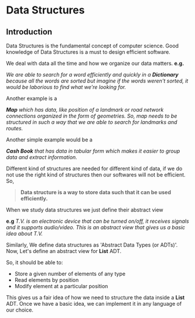 # Data Structures
## Introduction

Data Structures is the fundamental concept of computer science. Good knowledge of Data Structures is a must to design efficient software.

We deal with data all the time and how we organize our data matters.
**e.g.** 

*We are able to search for a word efficiently and quickly in a **Dictionary** because all the words are sorted but imagine if the words weren't sorted, it would be laborious to find what we're looking for.*

Another example is a 

***Map** which has data, like position of a landmark or road network connections organized in the form of geometries. So, map needs to be structured in such a way that we are able to search for landmarks and routes.*

Another simple example would be a

***Cash Book** that has data in tabular form which makes it easier to group data and extract information.*

Different kind of structures are needed for different kind of data, if we do not use the right kind of structures then our softwares will not be efficient. So,

>**Data structure is a way to store data such that it can be used efficiently.**

When we study data structures we just define their abstract view 

**e.g** 
*T.V. is an electronic device that can be turned on/off, it receives signals and it supports audio/video. This is an abstract view that gives us a basic idea about T.V.*

Similarly, We define data structures as 'Abstract Data Types (or ADTs)'. Now, Let's define an abstract view for **List** ADT. 

So, it should be able to:

* Store a given number of elements of any type
* Read elements by position
* Modify element at a particular position

This gives us a fair idea of how we need to structure the data inside a **List** ADT. Once we have a basic idea, we can implement it in any language of our choice.
